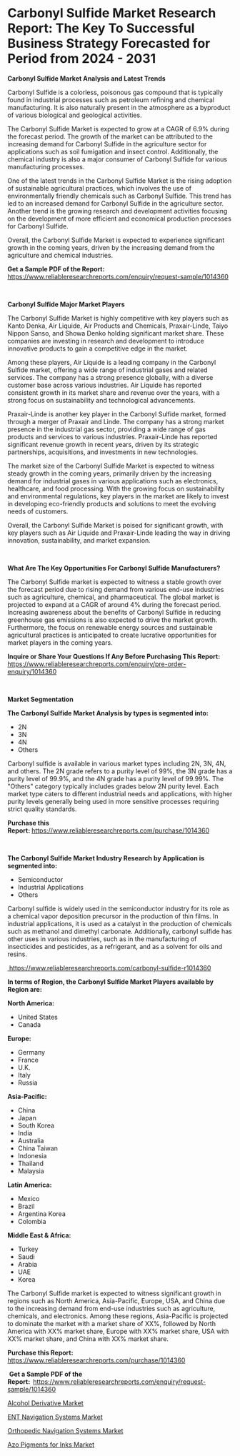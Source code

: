 <p><h1>Carbonyl Sulfide Market Research Report: The Key To Successful Business Strategy Forecasted for Period from 2024 - 2031</h1></p><p><strong>Carbonyl Sulfide Market Analysis and Latest Trends</strong></p>
<p><p>Carbonyl Sulfide is a colorless, poisonous gas compound that is typically found in industrial processes such as petroleum refining and chemical manufacturing. It is also naturally present in the atmosphere as a byproduct of various biological and geological activities.</p><p>The Carbonyl Sulfide Market is expected to grow at a CAGR of 6.9% during the forecast period. The growth of the market can be attributed to the increasing demand for Carbonyl Sulfide in the agriculture sector for applications such as soil fumigation and insect control. Additionally, the chemical industry is also a major consumer of Carbonyl Sulfide for various manufacturing processes.</p><p>One of the latest trends in the Carbonyl Sulfide Market is the rising adoption of sustainable agricultural practices, which involves the use of environmentally friendly chemicals such as Carbonyl Sulfide. This trend has led to an increased demand for Carbonyl Sulfide in the agriculture sector. Another trend is the growing research and development activities focusing on the development of more efficient and economical production processes for Carbonyl Sulfide.</p><p>Overall, the Carbonyl Sulfide Market is expected to experience significant growth in the coming years, driven by the increasing demand from the agriculture and chemical industries.</p></p>
<p><strong>Get a Sample PDF of the Report:&nbsp;</strong> <a href="https://www.reliableresearchreports.com/enquiry/request-sample/1014360">https://www.reliableresearchreports.com/enquiry/request-sample/1014360</a></p>
<p>&nbsp;</p>
<p><strong>Carbonyl Sulfide Major Market Players</strong></p>
<p><p>The Carbonyl Sulfide Market is highly competitive with key players such as Kanto Denka, Air Liquide, Air Products and Chemicals, Praxair-Linde, Taiyo Nippon Sanso, and Showa Denko holding significant market share. These companies are investing in research and development to introduce innovative products to gain a competitive edge in the market.</p><p>Among these players, Air Liquide is a leading company in the Carbonyl Sulfide market, offering a wide range of industrial gases and related services. The company has a strong presence globally, with a diverse customer base across various industries. Air Liquide has reported consistent growth in its market share and revenue over the years, with a strong focus on sustainability and technological advancements.</p><p>Praxair-Linde is another key player in the Carbonyl Sulfide market, formed through a merger of Praxair and Linde. The company has a strong market presence in the industrial gas sector, providing a wide range of gas products and services to various industries. Praxair-Linde has reported significant revenue growth in recent years, driven by its strategic partnerships, acquisitions, and investments in new technologies.</p><p>The market size of the Carbonyl Sulfide Market is expected to witness steady growth in the coming years, primarily driven by the increasing demand for industrial gases in various applications such as electronics, healthcare, and food processing. With the growing focus on sustainability and environmental regulations, key players in the market are likely to invest in developing eco-friendly products and solutions to meet the evolving needs of customers. </p><p>Overall, the Carbonyl Sulfide Market is poised for significant growth, with key players such as Air Liquide and Praxair-Linde leading the way in driving innovation, sustainability, and market expansion.</p></p>
<p>&nbsp;</p>
<p><strong>What Are The Key Opportunities For Carbonyl Sulfide Manufacturers?</strong></p>
<p><p>The Carbonyl Sulfide market is expected to witness a stable growth over the forecast period due to rising demand from various end-use industries such as agriculture, chemical, and pharmaceutical. The global market is projected to expand at a CAGR of around 4% during the forecast period. Increasing awareness about the benefits of Carbonyl Sulfide in reducing greenhouse gas emissions is also expected to drive the market growth. Furthermore, the focus on renewable energy sources and sustainable agricultural practices is anticipated to create lucrative opportunities for market players in the coming years.</p></p>
<p><strong>Inquire or Share Your Questions If Any Before Purchasing This Report:</strong> <a href="https://www.reliableresearchreports.com/enquiry/pre-order-enquiry/1014360">https://www.reliableresearchreports.com/enquiry/pre-order-enquiry/1014360</a></p>
<p>&nbsp;</p>
<p><strong>Market Segmentation</strong></p>
<p><strong>The Carbonyl Sulfide Market Analysis by types is segmented into:</strong></p>
<p><ul><li>2N</li><li>3N</li><li>4N</li><li>Others</li></ul></p>
<p><p>Carbonyl sulfide is available in various market types including 2N, 3N, 4N, and others. The 2N grade refers to a purity level of 99%, the 3N grade has a purity level of 99.9%, and the 4N grade has a purity level of 99.99%. The "Others" category typically includes grades below 2N purity level. Each market type caters to different industrial needs and applications, with higher purity levels generally being used in more sensitive processes requiring strict quality standards.</p></p>
<p><strong>Purchase this Report:&nbsp;</strong><a href="https://www.reliableresearchreports.com/purchase/1014360">https://www.reliableresearchreports.com/purchase/1014360</a></p>
<p>&nbsp;</p>
<p><strong>The Carbonyl Sulfide Market Industry Research by Application is segmented into:</strong></p>
<p><ul><li>Semiconductor</li><li>Industrial Applications</li><li>Others</li></ul></p>
<p><p>Carbonyl sulfide is widely used in the semiconductor industry for its role as a chemical vapor deposition precursor in the production of thin films. In industrial applications, it is used as a catalyst in the production of chemicals such as methanol and dimethyl carbonate. Additionally, carbonyl sulfide has other uses in various industries, such as in the manufacturing of insecticides and pesticides, as a refrigerant, and as a solvent for oils and resins.</p></p>
<p><a href="https://www.reliableresearchreports.com/carbonyl-sulfide-r1014360">&nbsp;https://www.reliableresearchreports.com/carbonyl-sulfide-r1014360</a></p>
<p><strong>In terms of Region, the Carbonyl Sulfide Market Players available by Region are:</strong></p>
<p>
    <p> <strong> North America: </strong>
        <ul>
            <li>United States</li>
            <li>Canada</li>
        </ul>
        </p> 
    <p> <strong> Europe: </strong>
        <ul>
            <li>Germany</li>
            <li>France</li>
            <li>U.K.</li>
            <li>Italy</li>
            <li>Russia</li>
        </ul>
        </p> 
    <p> <strong> Asia-Pacific: </strong>
        <ul>
            <li>China</li>
            <li>Japan</li>
            <li>South Korea</li>
            <li>India</li>
            <li>Australia</li>
            <li>China Taiwan</li>
            <li>Indonesia</li>
            <li>Thailand</li>
            <li>Malaysia</li>
        </ul>
        </p> 
    <p> <strong> Latin America: </strong>
        <ul>
            <li>Mexico</li>
            <li>Brazil</li>
            <li>Argentina Korea</li>
            <li>Colombia</li>
        </ul>
        </p> 
    <p> <strong> Middle East & Africa: </strong>
        <ul>
            <li>Turkey</li>
            <li>Saudi</li>
            <li>Arabia</li>
            <li>UAE</li>
            <li>Korea</li>
        </ul>
    </p>
    </p>
<p><p>The Carbonyl Sulfide market is expected to witness significant growth in regions such as North America, Asia-Pacific, Europe, USA, and China due to the increasing demand from end-use industries such as agriculture, chemicals, and electronics. Among these regions, Asia-Pacific is projected to dominate the market with a market share of XX%, followed by North America with XX% market share, Europe with XX% market share, USA with XX% market share, and China with XX% market share.</p></p>
<p><strong>Purchase this Report: </strong><a href="https://www.reliableresearchreports.com/purchase/1014360">https://www.reliableresearchreports.com/purchase/1014360</a></p>
<p>&nbsp;<strong>Get a Sample PDF of the Report:&nbsp;&nbsp;</strong><a href="https://www.reliableresearchreports.com/enquiry/request-sample/1014360">https://www.reliableresearchreports.com/enquiry/request-sample/1014360</a></p>
<p><strong></strong></p>
<p><p><a href="https://www.linkedin.com/pulse/alcohol-derivative-market-growth-outlook-from-2024-2031-projecting-ydhzf?trackingId=G1l3C3jOAIJts80v3ac7Hg%3D%3D">Alcohol Derivative Market</a></p><p><a href="https://github.com/rahu1506/Market-Research-Report-List-5/blob/main/ent-navigation-systems-market.md">ENT Navigation Systems Market</a></p><p><a href="https://github.com/juniordelafrance/Market-Research-Report-List-4/blob/main/orthopedic-navigation-systems-market.md">Orthopedic Navigation Systems Market</a></p><p><a href="https://www.linkedin.com/pulse/in-depth-analysis-global-azo-pigments-inks-market-scope-its-xdzsf?trackingId=FiFCE7rK310o2V4YORdPMQ%3D%3D">Azo Pigments for Inks Market</a></p></p>